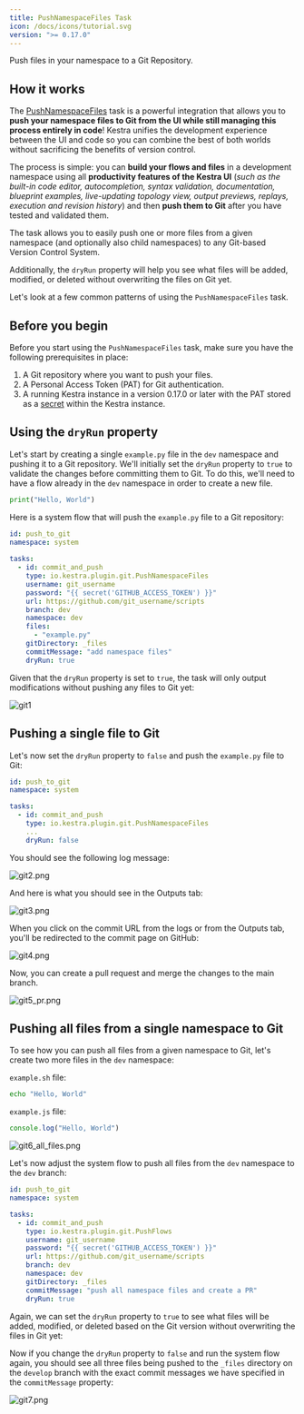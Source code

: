 ```yaml
---
title: PushNamespaceFiles Task
icon: /docs/icons/tutorial.svg
version: ">= 0.17.0"
---
```


Push files in your namespace to a Git Repository.

## How it works

The [PushNamespaceFiles](/plugins/plugin-git/tasks/io.kestra.plugin.git.PushNamespaceFiles) task is a powerful integration that allows you to **push your namespace files to Git from the UI while still managing this process entirely in code**! Kestra unifies the development experience between the UI and code so you can combine the best of both worlds without sacrificing the benefits of version control.

The process is simple: you can **build your flows and files** in a development namespace using all **productivity features of the Kestra UI** (_such as the built-in code editor, autocompletion, syntax validation, documentation, blueprint examples, live-updating topology view, output previews, replays, execution and revision history_) and then **push them to Git** after you have tested and validated them.

The task allows you to easily push one or more files from a given namespace (and optionally also child namespaces) to any Git-based Version Control System.

Additionally, the `dryRun` property will help you see what files will be added, modified, or deleted without overwriting the files on Git yet.

Let's look at a few common patterns of using the `PushNamespaceFiles` task.

## Before you begin

Before you start using the `PushNamespaceFiles` task, make sure you have the following prerequisites in place:
1. A Git repository where you want to push your files.
2. A Personal Access Token (PAT) for Git authentication.
3. A running Kestra instance in a version 0.17.0 or later with the PAT stored as a [secret](../05.concepts/04.secret.md) within the Kestra instance.

## Using the `dryRun` property

Let's start by creating a single `example.py` file in the `dev` namespace and pushing it to a Git repository. We'll initially set the `dryRun` property to `true` to validate the changes before committing them to Git. To do this, we'll need to have a flow already in the `dev` namespace in order to create a new file.

```python
print("Hello, World")
```

Here is a system flow that will push the `example.py` file to a Git repository:

```yaml
id: push_to_git
namespace: system
 
tasks:
  - id: commit_and_push
    type: io.kestra.plugin.git.PushNamespaceFiles
    username: git_username
    password: "{{ secret('GITHUB_ACCESS_TOKEN') }}"
    url: https://github.com/git_username/scripts
    branch: dev 
    namespace: dev
    files:
      - "example.py"
    gitDirectory: _files
    commitMessage: "add namespace files" 
    dryRun: true 
```

Given that the `dryRun` property is set to `true`, the task will only output modifications without pushing any files to Git yet:

![git1](/docs/how-to-guides/pushnamespacefiles/git1.png)

## Pushing a single file to Git

Let's now set the `dryRun` property to `false` and push the `example.py` file to Git:

```yaml
id: push_to_git
namespace: system

tasks:
  - id: commit_and_push
    type: io.kestra.plugin.git.PushNamespaceFiles
    ...
    dryRun: false
```

You should see the following log message:

![git2.png](/docs/how-to-guides/pushnamespacefiles/git2.png)

And here is what you should see in the Outputs tab:

![git3.png](/docs/how-to-guides/pushnamespacefiles/git3.png)

When you click on the commit URL from the logs or from the Outputs tab, you'll be redirected to the commit page on GitHub:

![git4.png](/docs/how-to-guides/pushnamespacefiles/git4.png)

Now, you can create a pull request and merge the changes to the main branch.

![git5_pr.png](/docs/how-to-guides/pushnamespacefiles/git5_pr.png)

## Pushing all files from a single namespace to Git

To see how you can push all files from a given namespace to Git, let's create two more files in the `dev` namespace:

`example.sh` file:
```sh
echo "Hello, World"
```

`example.js` file:
```js
console.log("Hello, World")
```

![git6_all_files.png](/docs/how-to-guides/pushnamespacefiles/git6_all_files.png)

Let's now adjust the system flow to push all files from the `dev` namespace to the `dev` branch:

```yaml
id: push_to_git
namespace: system

tasks:
  - id: commit_and_push
    type: io.kestra.plugin.git.PushFlows
    username: git_username
    password: "{{ secret('GITHUB_ACCESS_TOKEN') }}"
    url: https://github.com/git_username/scripts
    branch: dev
    namespace: dev
    gitDirectory: _files
    commitMessage: "push all namespace files and create a PR" 
    dryRun: true 
```

Again, we can set the `dryRun` property to `true` to see what files will be added, modified, or deleted based on the Git version without overwriting the files in Git yet:

Now if you change the `dryRun` property to `false` and run the system flow again, you should see all three files being pushed to the `_files` directory on the `develop` branch with the exact commit messages we have specified in the `commitMessage` property:

![git7.png](/docs/how-to-guides/pushnamespacefiles/git7.png)